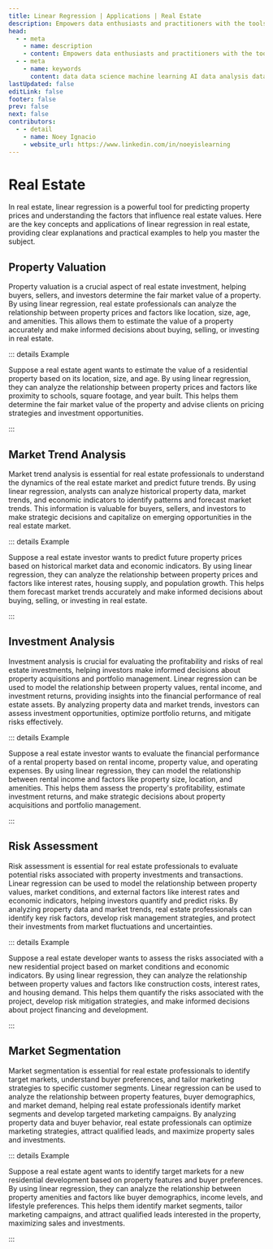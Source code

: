 ```yaml
---
title: Linear Regression | Applications | Real Estate
description: Empowers data enthusiasts and practitioners with the tools and knowledge to unlock the potential of data.
head:
  - - meta
    - name: description
    - content: Empowers data enthusiasts and practitioners with the tools and knowledge to unlock the potential of data.
  - - meta
    - name: keywords
      content: data data science machine learning AI data analysis data-driven data enthusiasts data practitioners
lastUpdated: false
editLink: false
footer: false
prev: false
next: false
contributors:
  - - detail
    - name: Noey Ignacio
    - website_url: https://www.linkedin.com/in/noeyislearning
---
```


# Real Estate

In real estate, linear regression is a powerful tool for predicting property prices and understanding the factors that influence real estate values. Here are the key concepts and applications of linear regression in real estate, providing clear explanations and practical examples to help you master the subject.

## Property Valuation

Property valuation is a crucial aspect of real estate investment, helping buyers, sellers, and investors determine the fair market value of a property. By using linear regression, real estate professionals can analyze the relationship between property prices and factors like location, size, age, and amenities. This allows them to estimate the value of a property accurately and make informed decisions about buying, selling, or investing in real estate.

::: details Example

Suppose a real estate agent wants to estimate the value of a residential property based on its location, size, and age. By using linear regression, they can analyze the relationship between property prices and factors like proximity to schools, square footage, and year built. This helps them determine the fair market value of the property and advise clients on pricing strategies and investment opportunities.

:::

## Market Trend Analysis

Market trend analysis is essential for real estate professionals to understand the dynamics of the real estate market and predict future trends. By using linear regression, analysts can analyze historical property data, market trends, and economic indicators to identify patterns and forecast market trends. This information is valuable for buyers, sellers, and investors to make strategic decisions and capitalize on emerging opportunities in the real estate market.

::: details Example

Suppose a real estate investor wants to predict future property prices based on historical market data and economic indicators. By using linear regression, they can analyze the relationship between property prices and factors like interest rates, housing supply, and population growth. This helps them forecast market trends accurately and make informed decisions about buying, selling, or investing in real estate.

:::

## Investment Analysis

Investment analysis is crucial for evaluating the profitability and risks of real estate investments, helping investors make informed decisions about property acquisitions and portfolio management. Linear regression can be used to model the relationship between property values, rental income, and investment returns, providing insights into the financial performance of real estate assets. By analyzing property data and market trends, investors can assess investment opportunities, optimize portfolio returns, and mitigate risks effectively.

::: details Example

Suppose a real estate investor wants to evaluate the financial performance of a rental property based on rental income, property value, and operating expenses. By using linear regression, they can model the relationship between rental income and factors like property size, location, and amenities. This helps them assess the property's profitability, estimate investment returns, and make strategic decisions about property acquisitions and portfolio management.

:::

## Risk Assessment

Risk assessment is essential for real estate professionals to evaluate potential risks associated with property investments and transactions. Linear regression can be used to model the relationship between property values, market conditions, and external factors like interest rates and economic indicators, helping investors quantify and predict risks. By analyzing property data and market trends, real estate professionals can identify key risk factors, develop risk management strategies, and protect their investments from market fluctuations and uncertainties.

::: details Example

Suppose a real estate developer wants to assess the risks associated with a new residential project based on market conditions and economic indicators. By using linear regression, they can analyze the relationship between property values and factors like construction costs, interest rates, and housing demand. This helps them quantify the risks associated with the project, develop risk mitigation strategies, and make informed decisions about project financing and development.

:::

## Market Segmentation

Market segmentation is essential for real estate professionals to identify target markets, understand buyer preferences, and tailor marketing strategies to specific customer segments. Linear regression can be used to analyze the relationship between property features, buyer demographics, and market demand, helping real estate professionals identify market segments and develop targeted marketing campaigns. By analyzing property data and buyer behavior, real estate professionals can optimize marketing strategies, attract qualified leads, and maximize property sales and investments.

::: details Example

Suppose a real estate agent wants to identify target markets for a new residential development based on property features and buyer preferences. By using linear regression, they can analyze the relationship between property amenities and factors like buyer demographics, income levels, and lifestyle preferences. This helps them identify market segments, tailor marketing campaigns, and attract qualified leads interested in the property, maximizing sales and investments.

:::
